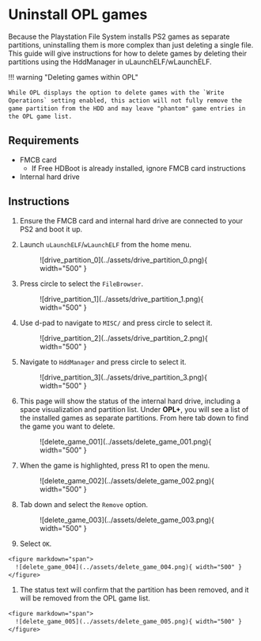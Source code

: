 # Uninstall OPL games

Because the Playstation File System installs PS2 games as separate partitions, uninstalling them is more complex than just deleting a single file. This guide will give instructions for how to delete games by deleting their partitions using the HddManager in uLaunchELF/wLaunchELF.

!!! warning "Deleting games within OPL"

    While OPL displays the option to delete games with the `Write Operations` setting enabled, this action will not fully remove the game partition from the HDD and may leave "phantom" game entries in the OPL game list.

## Requirements

* FMCB card
    * If Free HDBoot is already installed, ignore FMCB card instructions
* Internal hard drive

## Instructions

1. Ensure the FMCB card and internal hard drive are connected to your PS2 and boot it up.

1. Launch `uLaunchELF`/`wLaunchELF` from the home menu.

    <figure markdown="span">
      ![drive_partition_0](../assets/drive_partition_0.png){ width="500" }
    </figure>

1. Press circle to select the `FileBrowser`.

    <figure markdown="span">
      ![drive_partition_1](../assets/drive_partition_1.png){ width="500" }
    </figure>

1. Use d-pad to navigate to `MISC/` and press circle to select it.

    <figure markdown="span">
      ![drive_partition_2](../assets/drive_partition_2.png){ width="500" }
    </figure>

1. Navigate to `HddManager` and press circle to select it.

    <figure markdown="span">
      ![drive_partition_3](../assets/drive_partition_3.png){ width="500" }
    </figure>

1. This page will show the status of the internal hard drive, including a space visualization and partition list. Under **OPL+**, you will see a list of the installed games as separate partitions. From here tab down to find the game you want to delete.

    <figure markdown="span">
      ![delete_game_001](../assets/delete_game_001.png){ width="500" }
    </figure>

1. When the game is highlighted, press R1 to open the menu.

    <figure markdown="span">
      ![delete_game_002](../assets/delete_game_002.png){ width="500" }
    </figure>

1. Tab down and select the `Remove` option.

    <figure markdown="span">
      ![delete_game_003](../assets/delete_game_003.png){ width="500" }
    </figure>

  1. Select `OK`.

    <figure markdown="span">
      ![delete_game_004](../assets/delete_game_004.png){ width="500" }
    </figure>

  1. The status text will confirm that the partition has been removed, and it will be removed from the OPL game list.

    <figure markdown="span">
      ![delete_game_005](../assets/delete_game_005.png){ width="500" }
    </figure>

